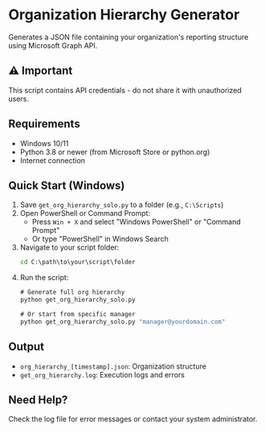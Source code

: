 # Organization Hierarchy Generator

Generates a JSON file containing your organization's reporting structure using Microsoft Graph API.

## ⚠️ Important
This script contains API credentials - do not share it with unauthorized users.

## Requirements
- Windows 10/11
- Python 3.8 or newer (from Microsoft Store or python.org)
- Internet connection

## Quick Start (Windows)

1. Save `get_org_hierarchy_solo.py` to a folder (e.g., `C:\Scripts`)
2. Open PowerShell or Command Prompt:
   - Press `Win + X` and select "Windows PowerShell" or "Command Prompt"
   - Or type "PowerShell" in Windows Search
3. Navigate to your script folder:
   ```cmd
   cd C:\path\to\your\script\folder
   ```
4. Run the script:
   ```cmd
   # Generate full org hierarchy
   python get_org_hierarchy_solo.py

   # Or start from specific manager
   python get_org_hierarchy_solo.py "manager@yourdomain.com"
   ```

## Output
- `org_hierarchy_[timestamp].json`: Organization structure
- `get_org_hierarchy.log`: Execution logs and errors

## Need Help?
Check the log file for error messages or contact your system administrator. 